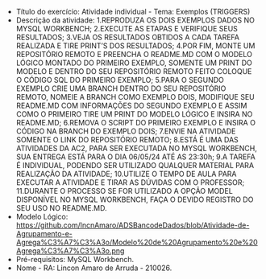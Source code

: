 - Título do exercício: 
Atividade individual - Tema: Exemplos (TRIGGERS)
- Descrição da atividade: 
  1.REPRODUZA OS DOIS EXEMPLOS DADOS NO MYSQL WORKBENCH;
  2.EXECUTE AS ETAPAS E VERIFIQUE SEUS RESULTADOS;
  3.VEJA OS RESULTADOS OBTIDOS A CADA TAREFA REALIZADA E TIRE PRINT’S DOS RESULTADOS;
  4.POR FIM, MONTE UM REPOSITÓRIO REMOTO E PREENCHA O README.MD COM O MODELO LÓGICO MONTADO DO PRIMEIRO EXEMPLO, SOMENTE UM PRINT DO MODELO E DENTRO DO SEU REPOSITÓRIO REMOTO FEITO COLOQUE O CÓDIGO SQL DO PRIMEIRO EXEMPLO;
  5.PARA O SEGUNDO EXEMPLO CRIE UMA BRANCH DENTRO DO SEU REPOSITÓRIO REMOTO, NOMEIE A BRANCH COMO EXEMPLO DOIS, MODIFIQUE SEU README.MD COM INFORMAÇÕES DO SEGUNDO EXEMPLO E ASSIM COMO O PRIMEIRO TIRE UM PRINT DO MODELO LÓGICO E INSIRA NO README.MD;
  6.REMOVA O SCRIPT DO PRIMEIRO EXEMPLO E INSIRA O CÓDIGO NA BRANCH DO EXEMPLO DOIS;
  7.ENVIE NA ATIVIDADE SOMENTE O LINK DO REPOSITÓRIO REMOTO;
  8.ESTÁ É UMA DAS ATIVIDADES DA AC2, PARA SER EXECUTADA NO MYSQL WORKBENCH, SUA ENTREGA ESTÁ PARA O DIA 06/05/24 ATÉ AS 23:30h;
  9.A TAREFA É INDIVIDUAL, PODENDO SER UTILIZADO QUALQUER MATERIAL PARA REALIZAÇÃO DA ATIVIDADE;
  10.UTILIZE O TEMPO DE AULA PARA EXECUTAR A ATIVIDADE E TIRAR AS DÚVIDAS COM O PROFESSOR;
  11.DURANTE O PROCESSO SE FOR UTILIZADO A OPÇÃO MODEL DISPONÍVEL NO MYSQL WORKBENCH, FAÇA O DEVIDO REGISTRO DO SEU USO NO README.MD.
- Modelo Lógico:
https://github.com/lncnAmaro/ADSBancodeDados/blob/Atividade-de-Agrupamento-e-Agrega%C3%A7%C3%A3o/Modelo%20de%20Agrupamento%20e%20Agrega%C3%A7%C3%A3o.png
- Pré-requisitos:
MySQL Workbench.
- Nome - RA:
Lincon Amaro de Arruda - 210026.
